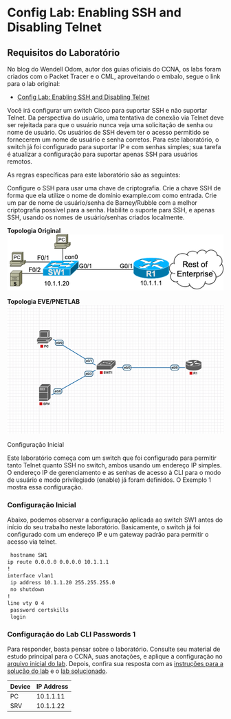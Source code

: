 # Config Lab: Enabling SSH and Disabling Telnet

## Requisitos do Laboratório

No blog do Wendell Odom, autor dos guias oficiais do CCNA, os labs foram criados com o Packet Tracer e o CML, aproveitando o embalo, segue o link para o lab original:

- [Config Lab: Enabling SSH and Disabling Telnet](https://www.certskills.com/clab103/)

Você irá configurar um switch Cisco para suportar SSH e não suportar Telnet. Da perspectiva do usuário, uma tentativa de conexão via Telnet deve ser rejeitada para que o usuário nunca veja uma solicitação de senha ou nome de usuário. Os usuários de SSH devem ter o acesso permitido se fornecerem um nome de usuário e senha corretos. Para este laboratório, o switch já foi configurado para suportar IP e com senhas simples; sua tarefa é atualizar a configuração para suportar apenas SSH para usuários remotos.

As regras específicas para este laboratório são as seguintes:

Configure o SSH para usar uma chave de criptografia.
Crie a chave SSH de forma que ela utilize o nome de domínio example.com como entrada.
Crie um par de nome de usuário/senha de Barney/Rubble com a melhor criptografia possível para a senha.
Habilite o suporte para SSH, e apenas SSH, usando os nomes de usuário/senhas criados localmente.

**Topologia Original**
![Topologia Original](./assets/img/00-topology.png)

**Topologia EVE/PNETLAB**
![Topologia EVE/PNETLAB](./assets/img/01-topology.png)

Configuração Inicial

Este laboratório começa com um switch que foi configurado para permitir tanto Telnet quanto SSH no switch, ambos usando um endereço IP simples. O endereço IP de gerenciamento e as senhas de acesso à CLI para o modo de usuário e modo privilegiado (enable) já foram definidos. O Exemplo 1 mostra essa configuração.

### Configuração Inicial

Abaixo, podemos observar a configuração aplicada ao switch SW1 antes do início do seu trabalho neste laboratório. Basicamente, o switch já foi configurado com um endereço IP e um gateway padrão para permitir o acesso via telnet.

```cisco
 hostname SW1
ip route 0.0.0.0 0.0.0.0 10.1.1.1
!
interface vlan1
 ip address 10.1.1.20 255.255.255.0
 no shutdown
!
line vty 0 4
 password certskills
 login
```

### Configuração do Lab CLI Passwords 1

Para responder, basta pensar sobre o laboratório. Consulte seu material de estudo principal para o CCNA, suas anotações, e aplique a configuração no [arquivo inicial do lab](./assets/lab/18_enabling-ssh-and-disabling-telnet_inicial.zip). Depois, confira sua resposta com as [instruções para a solução do lab](./lab-solution.md) e o [lab solucionado](./assets/lab/18_enabling-ssh-and-disabling-telnet_resolvido).

| Device | IP Address|
| --- | --- |
| PC | 10.1.1.11 |
| SRV | 10.1.1.22 |
